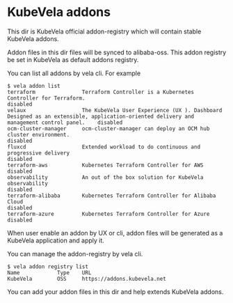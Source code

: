 # KubeVela addons

This dir is KubeVela official addon-registry which will contain stable KubeVela addons.

Addon files in this dir files will be synced to alibaba-oss. This addon registry be set in KubeVela as default addons registry.

You can list all addons by vela cli. For example

```shell
$ vela addon list
terraform               Terraform Controller is a Kubernetes Controller for Terraform.                                                                          disabled
velaux                  The KubeVela User Experience (UX ). Dashboard Designed as an extensible, application-oriented delivery and management control panel.    disabled
ocm-cluster-manager     ocm-cluster-manager can deploy an OCM hub cluster environment.                                                                          disabled
fluxcd                  Extended workload to do continuous and progressive delivery                                                                             disabled
terraform-aws           Kubernetes Terraform Controller for AWS                                                                                                 disabled
observability           An out of the box solution for KubeVela observability                                                                                   disabled
terraform-alibaba       Kubernetes Terraform Controller for Alibaba Cloud                                                                                       disabled
terraform-azure         Kubernetes Terraform Controller for Azure                                                                                               disabled
```

When user enable an addon by UX or cli, addon files will be generated as a KubeVela application and apply it.

You can manage the addon-registry by vela cli.

```shell
$ vela addon registry list 
Name            Type    URL                        
KubeVela        OSS     https://addons.kubevela.net
```

You can add your addon files in this dir and help extends KubeVela addons. 

